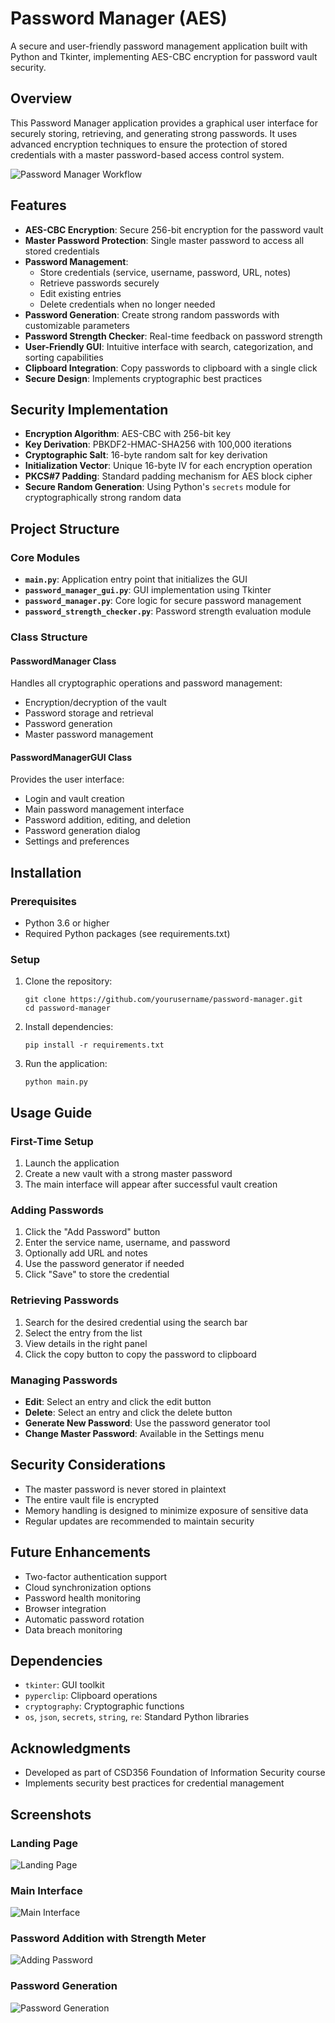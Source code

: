 # Password Manager (AES)

A secure and user-friendly password management application built with Python and Tkinter, implementing AES-CBC encryption for password vault security.

## Overview

This Password Manager application provides a graphical user interface for securely storing, retrieving, and generating strong passwords. It uses advanced encryption techniques to ensure the protection of stored credentials with a master password-based access control system.

![Password Manager Workflow](workflow.png/650x350)

## Features

- **AES-CBC Encryption**: Secure 256-bit encryption for the password vault
- **Master Password Protection**: Single master password to access all stored credentials
- **Password Management**:
  - Store credentials (service, username, password, URL, notes)
  - Retrieve passwords securely
  - Edit existing entries
  - Delete credentials when no longer needed
- **Password Generation**: Create strong random passwords with customizable parameters
- **Password Strength Checker**: Real-time feedback on password strength
- **User-Friendly GUI**: Intuitive interface with search, categorization, and sorting capabilities
- **Clipboard Integration**: Copy passwords to clipboard with a single click
- **Secure Design**: Implements cryptographic best practices

## Security Implementation

- **Encryption Algorithm**: AES-CBC with 256-bit key
- **Key Derivation**: PBKDF2-HMAC-SHA256 with 100,000 iterations
- **Cryptographic Salt**: 16-byte random salt for key derivation
- **Initialization Vector**: Unique 16-byte IV for each encryption operation
- **PKCS#7 Padding**: Standard padding mechanism for AES block cipher
- **Secure Random Generation**: Using Python's `secrets` module for cryptographically strong random data

## Project Structure

### Core Modules

- **`main.py`**: Application entry point that initializes the GUI
- **`password_manager_gui.py`**: GUI implementation using Tkinter
- **`password_manager.py`**: Core logic for secure password management
- **`password_strength_checker.py`**: Password strength evaluation module

### Class Structure

#### PasswordManager Class
Handles all cryptographic operations and password management:
- Encryption/decryption of the vault
- Password storage and retrieval
- Password generation
- Master password management

#### PasswordManagerGUI Class
Provides the user interface:
- Login and vault creation
- Main password management interface
- Password addition, editing, and deletion
- Password generation dialog
- Settings and preferences

## Installation

### Prerequisites

- Python 3.6 or higher
- Required Python packages (see requirements.txt)

### Setup

1. Clone the repository:
   ```
   git clone https://github.com/yourusername/password-manager.git
   cd password-manager
   ```

2. Install dependencies:
   ```
   pip install -r requirements.txt
   ```

3. Run the application:
   ```
   python main.py
   ```

## Usage Guide

### First-Time Setup

1. Launch the application
2. Create a new vault with a strong master password
3. The main interface will appear after successful vault creation

### Adding Passwords

1. Click the "Add Password" button
2. Enter the service name, username, and password
3. Optionally add URL and notes
4. Use the password generator if needed
5. Click "Save" to store the credential

### Retrieving Passwords

1. Search for the desired credential using the search bar
2. Select the entry from the list
3. View details in the right panel
4. Click the copy button to copy the password to clipboard

### Managing Passwords

- **Edit**: Select an entry and click the edit button
- **Delete**: Select an entry and click the delete button
- **Generate New Password**: Use the password generator tool
- **Change Master Password**: Available in the Settings menu

## Security Considerations

- The master password is never stored in plaintext
- The entire vault file is encrypted
- Memory handling is designed to minimize exposure of sensitive data
- Regular updates are recommended to maintain security

## Future Enhancements

- Two-factor authentication support
- Cloud synchronization options
- Password health monitoring
- Browser integration
- Automatic password rotation
- Data breach monitoring

## Dependencies

- `tkinter`: GUI toolkit
- `pyperclip`: Clipboard operations
- `cryptography`: Cryptographic functions
- `os`, `json`, `secrets`, `string`, `re`: Standard Python libraries


## Acknowledgments

- Developed as part of CSD356 Foundation of Information Security course
- Implements security best practices for credential management

## Screenshots

### Landing Page
![Landing Page](landing_page.png/650x350)

### Main Interface
![Main Interface](main_interface.png/650x350)

### Password Addition with Strength Meter
![Adding Password](strength_checker.png/650x350)

### Password Generation
![Password Generation](password_generarion.png/650x350)
